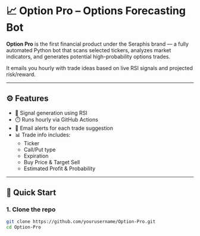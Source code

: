 # 📈 Option Pro – Options Forecasting Bot

**Option Pro** is the first financial product under the Seraphis brand — a fully automated Python bot that scans selected tickers, analyzes market indicators, and generates potential high-probability options trades.

It emails you hourly with trade ideas based on live RSI signals and projected risk/reward.

---

## ⚙️ Features

- 🧠 Signal generation using RSI
- ⏱️ Runs hourly via GitHub Actions
- 📧 Email alerts for each trade suggestion
- 📊 Trade info includes:
  - Ticker
  - Call/Put type
  - Expiration
  - Buy Price & Target Sell
  - Estimated Profit & Probability

---

## 🚀 Quick Start

### 1. Clone the repo

```bash
git clone https://github.com/yourusername/Option-Pro.git
cd Option-Pro
